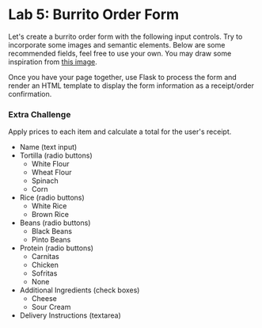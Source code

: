 

# Lab 5: Burrito Order Form

Let's create a burrito order form with the following input controls. Try to incorporate some images and semantic elements. Below are some recommended fields, feel free to use your own. You may draw some inspiration from [this image](burrito-order-form.png). 

Once you have your page together, use Flask to process the form and render an HTML template to display the form information as a receipt/order confirmation.

### Extra Challenge
Apply prices to each item and calculate a total for the user's receipt.

- Name (text input)
- Tortilla (radio buttons)
  - White Flour
  - Wheat Flour
  - Spinach
  - Corn
- Rice (radio buttons)
  - White Rice
  - Brown Rice
- Beans (radio buttons)
  - Black Beans
  - Pinto Beans
- Protein (radio buttons)
  - Carnitas
  - Chicken
  - Sofritas
  - None
- Additional Ingredients (check boxes)
  - Cheese
  - Sour Cream
- Delivery Instructions (textarea)

